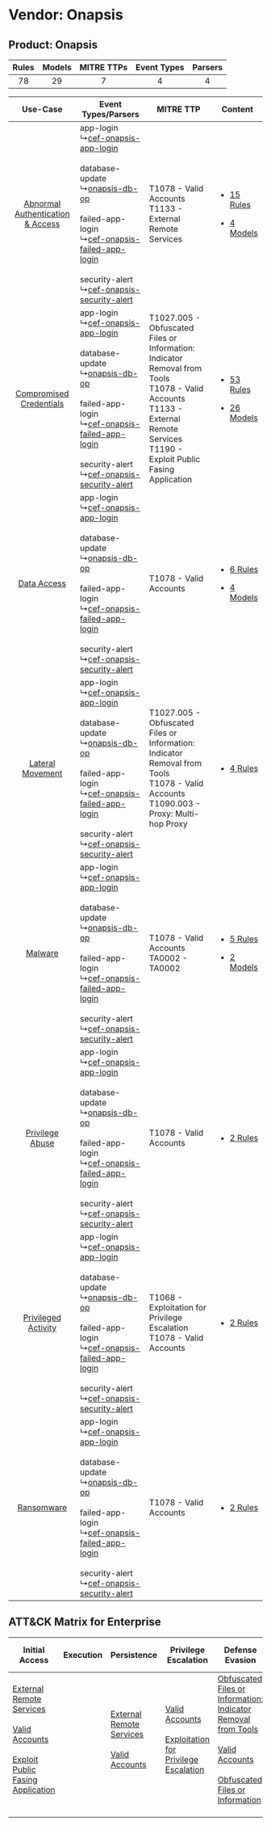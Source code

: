 Vendor: Onapsis
===============
Product: Onapsis
----------------
| Rules | Models | MITRE TTPs | Event Types | Parsers |
|:-----:|:------:|:----------:|:-----------:|:-------:|
|  78   |   29   |     7      |      4      |    4    |

|    Use-Case    | Event Types/Parsers    | MITRE TTP    | Content    |
|:----:| ---- | ---- | ---- |
| [Abnormal Authentication & Access](../../../UseCases/uc_abnormal_authentication_&_access.md) |  app-login<br> ↳[cef-onapsis-app-login](Ps/pC_cefonapsisapplogin.md)<br><br> database-update<br> ↳[onapsis-db-op](Ps/pC_onapsisdbop.md)<br><br> failed-app-login<br> ↳[cef-onapsis-failed-app-login](Ps/pC_cefonapsisfailedapplogin.md)<br><br> security-alert<br> ↳[cef-onapsis-security-alert](Ps/pC_cefonapsissecurityalert.md)<br> | T1078 - Valid Accounts<br>T1133 - External Remote Services<br>    | [<ul><li>15 Rules</li></ul><ul><li>4 Models</li></ul>](RM/r_m_onapsis_onapsis_Abnormal_Authentication_&_Access.md) |
|          [Compromised Credentials](../../../UseCases/uc_compromised_credentials.md)          |  app-login<br> ↳[cef-onapsis-app-login](Ps/pC_cefonapsisapplogin.md)<br><br> database-update<br> ↳[onapsis-db-op](Ps/pC_onapsisdbop.md)<br><br> failed-app-login<br> ↳[cef-onapsis-failed-app-login](Ps/pC_cefonapsisfailedapplogin.md)<br><br> security-alert<br> ↳[cef-onapsis-security-alert](Ps/pC_cefonapsissecurityalert.md)<br> | T1027.005 - Obfuscated Files or Information: Indicator Removal from Tools<br>T1078 - Valid Accounts<br>T1133 - External Remote Services<br>T1190 - Exploit Public Fasing Application<br> | [<ul><li>53 Rules</li></ul><ul><li>26 Models</li></ul>](RM/r_m_onapsis_onapsis_Compromised_Credentials.md)         |
|    [Data Access](../../../UseCases/uc_data_access.md)    |  app-login<br> ↳[cef-onapsis-app-login](Ps/pC_cefonapsisapplogin.md)<br><br> database-update<br> ↳[onapsis-db-op](Ps/pC_onapsisdbop.md)<br><br> failed-app-login<br> ↳[cef-onapsis-failed-app-login](Ps/pC_cefonapsisfailedapplogin.md)<br><br> security-alert<br> ↳[cef-onapsis-security-alert](Ps/pC_cefonapsissecurityalert.md)<br> | T1078 - Valid Accounts<br>    | [<ul><li>6 Rules</li></ul><ul><li>4 Models</li></ul>](RM/r_m_onapsis_onapsis_Data_Access.md)    |
|    [Lateral Movement](../../../UseCases/uc_lateral_movement.md)    |  app-login<br> ↳[cef-onapsis-app-login](Ps/pC_cefonapsisapplogin.md)<br><br> database-update<br> ↳[onapsis-db-op](Ps/pC_onapsisdbop.md)<br><br> failed-app-login<br> ↳[cef-onapsis-failed-app-login](Ps/pC_cefonapsisfailedapplogin.md)<br><br> security-alert<br> ↳[cef-onapsis-security-alert](Ps/pC_cefonapsissecurityalert.md)<br> | T1027.005 - Obfuscated Files or Information: Indicator Removal from Tools<br>T1078 - Valid Accounts<br>T1090.003 - Proxy: Multi-hop Proxy<br>    | [<ul><li>4 Rules</li></ul>](RM/r_m_onapsis_onapsis_Lateral_Movement.md)    |
|    [Malware](../../../UseCases/uc_malware.md)    |  app-login<br> ↳[cef-onapsis-app-login](Ps/pC_cefonapsisapplogin.md)<br><br> database-update<br> ↳[onapsis-db-op](Ps/pC_onapsisdbop.md)<br><br> failed-app-login<br> ↳[cef-onapsis-failed-app-login](Ps/pC_cefonapsisfailedapplogin.md)<br><br> security-alert<br> ↳[cef-onapsis-security-alert](Ps/pC_cefonapsissecurityalert.md)<br> | T1078 - Valid Accounts<br>TA0002 - TA0002<br>    | [<ul><li>5 Rules</li></ul><ul><li>2 Models</li></ul>](RM/r_m_onapsis_onapsis_Malware.md)    |
|    [Privilege Abuse](../../../UseCases/uc_privilege_abuse.md)    |  app-login<br> ↳[cef-onapsis-app-login](Ps/pC_cefonapsisapplogin.md)<br><br> database-update<br> ↳[onapsis-db-op](Ps/pC_onapsisdbop.md)<br><br> failed-app-login<br> ↳[cef-onapsis-failed-app-login](Ps/pC_cefonapsisfailedapplogin.md)<br><br> security-alert<br> ↳[cef-onapsis-security-alert](Ps/pC_cefonapsissecurityalert.md)<br> | T1078 - Valid Accounts<br>    | [<ul><li>2 Rules</li></ul>](RM/r_m_onapsis_onapsis_Privilege_Abuse.md)    |
|    [Privileged Activity](../../../UseCases/uc_privileged_activity.md)    |  app-login<br> ↳[cef-onapsis-app-login](Ps/pC_cefonapsisapplogin.md)<br><br> database-update<br> ↳[onapsis-db-op](Ps/pC_onapsisdbop.md)<br><br> failed-app-login<br> ↳[cef-onapsis-failed-app-login](Ps/pC_cefonapsisfailedapplogin.md)<br><br> security-alert<br> ↳[cef-onapsis-security-alert](Ps/pC_cefonapsissecurityalert.md)<br> | T1068 - Exploitation for Privilege Escalation<br>T1078 - Valid Accounts<br>    | [<ul><li>2 Rules</li></ul>](RM/r_m_onapsis_onapsis_Privileged_Activity.md)    |
|    [Ransomware](../../../UseCases/uc_ransomware.md)    |  app-login<br> ↳[cef-onapsis-app-login](Ps/pC_cefonapsisapplogin.md)<br><br> database-update<br> ↳[onapsis-db-op](Ps/pC_onapsisdbop.md)<br><br> failed-app-login<br> ↳[cef-onapsis-failed-app-login](Ps/pC_cefonapsisfailedapplogin.md)<br><br> security-alert<br> ↳[cef-onapsis-security-alert](Ps/pC_cefonapsissecurityalert.md)<br> | T1078 - Valid Accounts<br>    | [<ul><li>2 Rules</li></ul>](RM/r_m_onapsis_onapsis_Ransomware.md)    |

ATT&CK Matrix for Enterprise
----------------------------
| Initial Access                                                                                                                                                                                                                         | Execution | Persistence                                                                                                                                      | Privilege Escalation                                                                                                                                          | Defense Evasion                                                                                                                                                                                                                                                               | Credential Access | Discovery | Lateral Movement | Collection | Command and Control                                                                                                                       | Exfiltration | Impact |
| -------------------------------------------------------------------------------------------------------------------------------------------------------------------------------------------------------------------------------------- | --------- | ------------------------------------------------------------------------------------------------------------------------------------------------ | ------------------------------------------------------------------------------------------------------------------------------------------------------------- | ----------------------------------------------------------------------------------------------------------------------------------------------------------------------------------------------------------------------------------------------------------------------------- | ----------------- | --------- | ---------------- | ---------- | ----------------------------------------------------------------------------------------------------------------------------------------- | ------------ | ------ |
| [External Remote Services](https://attack.mitre.org/techniques/T1133)<br><br>[Valid Accounts](https://attack.mitre.org/techniques/T1078)<br><br>[Exploit Public Fasing Application](https://attack.mitre.org/techniques/T1190)<br><br> |           | [External Remote Services](https://attack.mitre.org/techniques/T1133)<br><br>[Valid Accounts](https://attack.mitre.org/techniques/T1078)<br><br> | [Valid Accounts](https://attack.mitre.org/techniques/T1078)<br><br>[Exploitation for Privilege Escalation](https://attack.mitre.org/techniques/T1068)<br><br> | [Obfuscated Files or Information: Indicator Removal from Tools](https://attack.mitre.org/techniques/T1027/005)<br><br>[Valid Accounts](https://attack.mitre.org/techniques/T1078)<br><br>[Obfuscated Files or Information](https://attack.mitre.org/techniques/T1027)<br><br> |                   |           |                  |            | [Proxy: Multi-hop Proxy](https://attack.mitre.org/techniques/T1090/003)<br><br>[Proxy](https://attack.mitre.org/techniques/T1090)<br><br> |              |        |